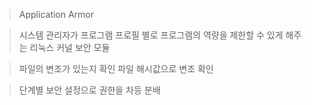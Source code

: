 > Application Armor

> 시스템 관리자가 프로그램 프로필 별로 프로그램의 역량을 제한할 수 있게 해주는 리눅스 커널 보안 모듈

 > 파일의 변조가 있는지 확인
>  파일 해시값으로 변조 확인

> 단계별 보안 설정으로 권한을 차등 분배